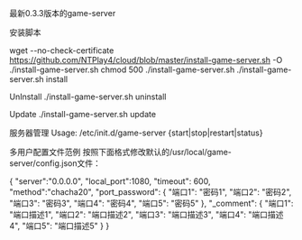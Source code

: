 最新0.3.3版本的game-server

安装脚本

wget --no-check-certificate https://github.com/NTPlay4/cloud/blob/master/install-game-server.sh -O ./install-game-server.sh
chmod 500 ./install-game-server.sh
./install-game-server.sh install

UnInstall
./install-game-server.sh uninstall

Update
./install-game-server.sh update

服务器管理
Usage: /etc/init.d/game-server {start|stop|restart|status}


多用户配置文件范例
按照下面格式修改默认的/usr/local/game-server/config.json文件：

{
    "server":"0.0.0.0",
    "local_port":1080,
    "timeout": 600,
    "method":"chacha20",
    "port_password":
    {
        "端口1": "密码1",
        "端口2": "密码2",
        "端口3": "密码3",
        "端口4": "密码4",
        "端口5": "密码5"
    },
    "_comment":
    {
        "端口1": "端口描述1",
        "端口2": "端口描述2",
        "端口3": "端口描述3",
        "端口4": "端口描述4",
        "端口5": "端口描述5"
    }
}
